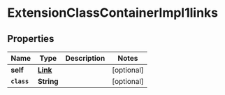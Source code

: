 

# ExtensionClassContainerImpl1links


## Properties

Name | Type | Description | Notes
------------ | ------------- | ------------- | -------------
**self** | [**Link**](Link.md) |  |  [optional]
**`class`** | **String** |  |  [optional]



